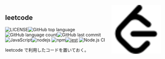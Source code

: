 <img src="docs/assets/leetcode.svg" width="160" height="160" alt="logo" align="right" />

## leetcode

![LICENSE](https://img.shields.io/github/license/onesword0618/leetcode?style=plastic)![GitHub top language](https://img.shields.io/github/languages/top/onesword0618/leetcode?style=plastic)![GitHub language count](https://img.shields.io/github/languages/count/onesword0618/leetcode?style=plastic)![GitHub last commit](https://img.shields.io/github/last-commit/onesword0618/leetcode?style=plastic)
![JavaScript](https://img.shields.io/badge/-JavaScript-F7DF1E?style=plastic&logo=javascript&logoColor=white)![nodejs](https://img.shields.io/badge/Node.js-43853D?style=plastic&logo=node.js&logoColor=white)
![npm](https://img.shields.io/badge/-npm-CB3837?style=plastic&logo=npm&logoColor=white)[![jest](https://jestjs.io/img/jest-badge.svg)](https://github.com/facebook/jest?style=plastic)
![Node.js CI](https://github.com/onesword0618/leetcode/workflows/Node.js%20CI/badge.svg)

leetcode で利用したコードを置いておく。
